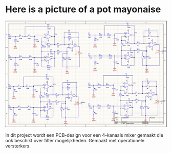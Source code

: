 # Here is a picture of a pot mayonaise

![Knoerpot](schematic.PNG)

In dit project wordt een PCB-design voor een 4-kanaals mixer gemaakt die ook beschikt over filter mogelijkheden. Gemaakt met operationele versterkers. 
